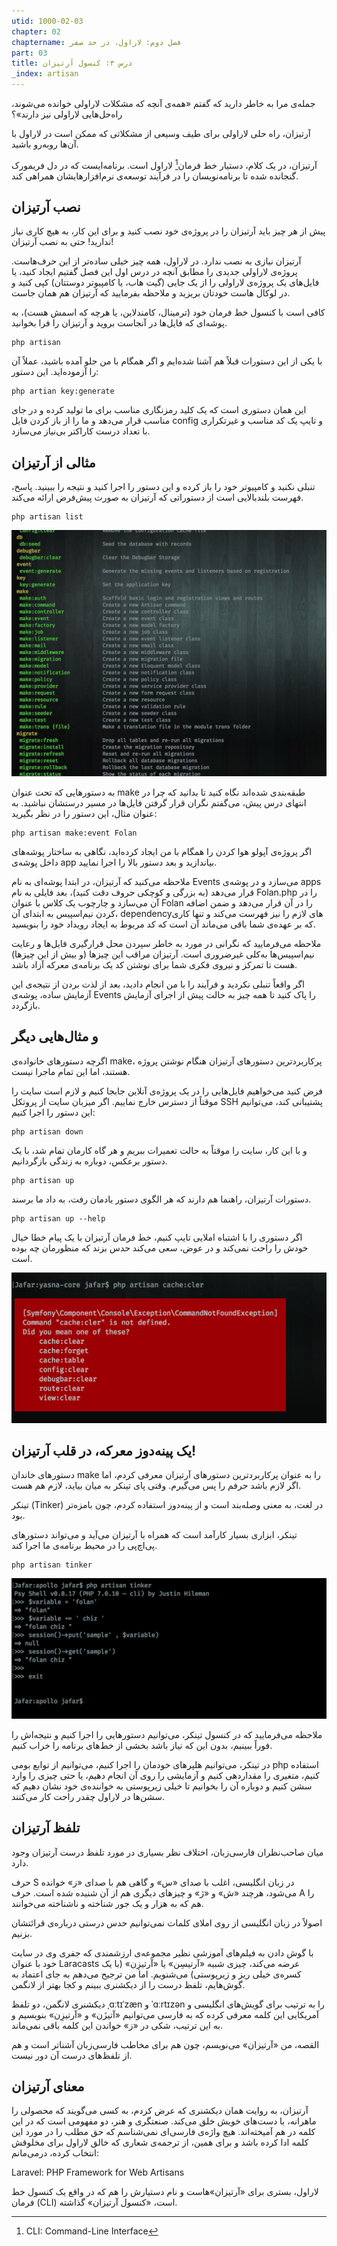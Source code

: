 ```yaml
---
utid: 1000-02-03
chapter: 02
chaptername: فصل دوم: لاراول، در حد صفر
part: 03
title: درس ۳: کنسول آرتیزان
_index: artisan
---
```


جمله‌ی مرا به خاطر دارید که گفتم «همه‌ی آنچه که مشکلات لاراولی خوانده می‌شوند، راه‌حل‌هایی لاراولی نیز دارند»؟

آرتیزان، راه حلی لاراولی برای طیف وسیعی از مشکلاتی که ممکن است در لاراول با آن‌ها روبه‌رو باشید.

آرتیزان، در یک کلام، دستیار خط فرمان[^c020301] لاراول است. برنامه‌ایست که در دل فریمورک گنجانده شده تا برنامه‌نویسان را در فرآیند توسعه‌ی نرم‌افزارهایشان همراهی کند.

[^c020301]: CLI: Command-Line Interface

## نصب آرتیزان
پیش از هر چیز باید آرتیزان را در پروژه‌ی خود نصب کنید و برای این کار، به هیچ کاری نیاز ندارید! حتی به نصب آرتیزان!

آرتیزان نیازی به نصب ندارد. در لاراول، همه چیز خیلی ساده‌تر از این حرف‌هاست. پروژه‌ی لاراولی جدیدی را مطابق آنچه در درس اول این فصل گفتیم ایجاد کنید، یا فایل‌های یک پروژه‌ی لاراولی را از یک جایی (گیت هاب، یا کامپیوتر دوستتان) کپی کنید و در لوکال هاست خودتان بریزید و ملاحظه بفرمایید که آرتیزان هم همان جاست.

کافی است با کنسول خط فرمان خود (ترمینال، کامندلاین، یا هرچه که اسمش هست)، به پوشه‌ای که فایل‌ها در آنجاست بروید و آرتیزان را فرا بخوانید.

	php artisan

با یکی از این دستورات قبلاً هم آشنا شده‌ایم و اگر همگام با من جلو آمده باشید، عملاً آن را آزموده‌اید. این دستور:

	php artian key:generate

این همان دستوری است که یک کلید رمزنگاری مناسب برای ما تولید کرده و در جای مناسب قرار می‌دهد و ما را از باز کردن فایل config و تایپ یک کد مناسب و غیرتکراری با تعداد درست کاراکتر بی‌نیاز می‌سازد.

## مثالی از آرتیزان
تنبلی نکنید و کامپیوتر خود را باز کرده و این دستور را اجرا کنید و نتیجه را ببینید. پاسخ، فهرست بلندبالایی است از دستوراتی که آرتیزان به صورت پیش‌فرض ارائه می‌کند.

	php artisan list
![](images/02-03-01.png)

به دستورهایی که تحت عنوان make طبقه‌بندی شده‌اند نگاه کنید تا بدانید که چرا در انتهای درس پیش، می‌گفتم نگران قرار گرفتن فایل‌ها در مسیر درستشان نباشید.
به عنوان مثال، این دستور را در نظر بگیرید:

	php artisan make:event Folan

اگر پروژه‌ی آپولو هوا کردن را همگام با من ایجاد کرده‌اید، نگاهی به ساختار پوشه‌های داخل پوشه‌ی app بیاندازید و بعد دستور بالا را اجرا نمایید.

ملاحظه می‌کنید که آرتیزان، در ابتدا پوشه‌ای به نام Events می‌سازد و در پوشه‌ی apps قرار می‌دهد (به بزرگی و کوچکی حروف دقت کنید)، بعد فایلی به نام Folan.php را در آن می‌سازد و چارچوب یک کلاس با عنوان Folan را در آن قرار می‌دهد و ضمن اضافه کردن نیم‌اسپیس به ابتدای آن، dependencyهای لازم را نیز فهرست می‌کند و تنها کاری که بر عهده‌ی شما باقی می‌ماند آن است که کد مربوط به ایجاد رویداد خود را بنویسید.

ملاحظه می‌فرمایید که نگرانی در مورد به خاطر سپردن محل قرارگیری فایل‌ها و رعایت نیم‌اسپیس‌ها به‌کلی غیرضروری است. آرتیزان مراقب این چیزها (و بیش از این چیزها) هست تا تمرکز و نیروی فکری شما برای نوشتن کد یک برنامه‌ی معرکه آزاد باشد.

اگر واقعاً تنبلی نکردید و فرآیند را با من انجام دادید، بعد از لذت بردن از نتیجه‌ی این آزمایش ساده، پوشه‌ی Events را پاک کنید تا همه چیز به حالت پیش از اجرای آزمایش بازگردد. 

## و مثال‌هایی دیگر
اگرچه دستورهای خانواده‌ی make، پرکاربردترین دستورهای آرتیزان هنگام نوشتن پروژه هستند، اما این تمام ماجرا نیست.

فرض کنید می‌خواهیم فایل‌هایی را در یک پروژه‌ی آنلاین جابجا کنیم و لازم است سایت را موقتاً از دسترس خارج نماییم. اگر میزبان سایت از پروتکل SSH پشتیبانی کند، می‌توانیم این دستور را اجرا کنیم:

	php artisan down

و با این کار، سایت را موقتاً به حالت تعمیرات ببریم و هر گاه کارمان تمام شد،‌ با یک دستور برعکس، دوباره به زندگی بازگردانیم.

	php artisan up

دستورات آرتیزان، راهنما هم دارند که هر الگوی دستور یادمان رفت، به داد ما برسند.

	php artisan up --help
اگر دستوری را با اشتباه املایی تایپ کنیم، خط فرمان آرتیزان با یک پیام خطا خیال خودش را راحت نمی‌کند و در عوض، سعی می‌کند حدس بزند که منظورمان چه بوده است.

![](images/02-03-02.png)

## یک پینه‌دوز معرکه، در قلب آرتیزان!

دستورهای خاندان make را به عنوان پرکاربردترین دستورهای آرتیزان معرفی کردم، اما اگر لازم باشد حرفم را پس می‌گیرم.
وقتی پای تینکر به میان بیاید، لازم هم هست.

تینکر (Tinker) در لغت، به معنی وصله‌بند است و از پینه‌دوز استفاده کردم، چون بامزه‌تر بود.

تینکر، ابزاری بسیار کارآمد است که همراه با آرتیزان می‌آید و می‌تواند دستورهای پی‌اچ‌پی را در محیط برنامه‌ی ما اجرا کند.

	php artisan tinker

![](images/02-03-03.png)

ملاحظه می‌فرمایید که در کنسول تینکر، می‌توانیم دستورهایی را اجرا کنیم و نتیجه‌اش را فوراً ببینیم، بدون این که نیاز باشد بخشی از خط‌های برنامه را خراب کنیم.

در تینکر، می‌توانیم هلپرهای خودمان را اجرا کنیم، می‌توانیم از توابع بومی php استفاده کنیم، متغیری را مقداردهی کنیم و آزمایشی را روی آن انجام دهیم، یا حتی چیزی را وارد سشن کنیم و دوباره آن را بخوانیم تا خیلی زیرپوستی به خواننده‌ی خود نشان دهیم که سشن‌ها در لاراول چقدر راحت کار می‌کنند.

## تلفظ آرتیزان

میان صاحب‌نظران فارسی‌زبان، اختلاف نظر بسیاری در مورد تلفظ درست آرتیزان وجود دارد.

حرف S در زبان انگلیسی، اغلب با صدای «س» و گاهی هم با صدای «ز» خوانده می‌شود، هرچند «ش» و «ژ» و چیزهای دیگری هم از آن شنیده شده است. حرف A را هم که به هزار و یک جور شناخته و ناشناخته می‌خوانند.

اصولاً در زبان انگلیسی از روی املای کلمات نمی‌توانیم حدس درستی درباره‌ی قرائتشان بزنیم.

با گوش دادن به فیلم‌های آموزشی نظیر مجموعه‌ی ارزشمندی که جفری وی در سایت خود با عنوان Laracasts عرضه می‌کند، چیزی شبیه «آرتیسِن» یا «آرتیزِن» (با یک کسره‌ی خیلی ریز و زیرپوستی) می‌شنویم. اما من ترجیح می‌دهم به جای اعتماد به گوش‌هایم، تلفظ درست را از دیکشنری ببینم و کجا بهتر از لانگمن.

دیکشنری لانگمن، دو تلفظ ˌɑːtɪˈzæn و ˈɑːrtɪzən را به ترتیب برای گویش‌های انگلیسی و آمریکایی این کلمه معرفی کرده که به فارسی می‌توانیم «آتیزَن» و «آرتیزِن» بنویسیم و به این ترتیب، شکی در «ز» خواندن این کلمه باقی نمی‌ماند.

القصه، من «آرتیزان» می‌نویسم، چون هم برای مخاطب فارسی‌زبان آشناتر است و هم از تلفظ‌های درست آن دور نیست.

## معنای آرتیزان

آرتیزان، به روایت همان دیکشنری که عرض کردم، به کسی می‌گویند که محصولی را ماهرانه، با دست‌های خویش خلق می‌کند. صنعتگری و هنر،‌ دو مفهومی است که در این کلمه در هم آمیخته‌اند. هیچ واژه‌ی فارسی‌ای نمی‌شناسم که حق مطلب را در مورد این کلمه ادا کرده باشد و برای همین، از ترجمه‌ی شعاری که خالق لاراول برای مخلوقش انتخاب کرده، درمی‌مانم:

Laravel: PHP Framework for Web Artisans

لاراول، بستری برای «آرتیزان»هاست و نام دستیارش را هم که در واقع یک کنسول خط فرمان (CLI) است، «کنسول آرتیزان»‌ گذاشته.
